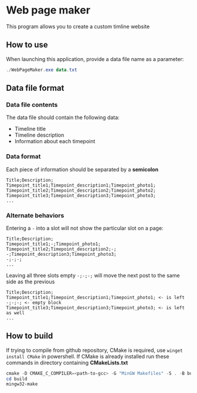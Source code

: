 # __Web page maker__
This program allows you to create a custom timline website
## __How to use__
When launching this application, provide a data file name as a parameter:
```powershell
./WebPageMaker.exe data.txt
```
## __Data file format__

### Data file contents ###
The data file should contain the following data:
- Timeline title
- Timeline description
- Information about each timepoint 

### Data format ###
Each piece of information should be separated by a **semicolon**
```
Title;Description;
Timepoint_title1;Timepoint_description1;Timepoint_photo1;
Timepoint_title2;Timepoint_description2;Timepoint_photo2;
Timepoint_title3;Timepoint_description3;Timepoint_photo3;
...
```

### __Alternate behaviors__ ###
Entering a `-` into a slot will not show the particular slot on a page:
```
Title;Description;
Timepoint_title1;-;Timepoint_photo1;
Timepoint_title2;Timepoint_description2;-;
-;Timepoint_description3;Timepoint_photo3;
-;-;-;
...
```

Leaving all three slots empty `-;-;-;` will move the next post to the same side as the previous
```
Title;Description;
Timepoint_title1;Timepoint_description1;Timepoint_photo1; <- is left
-;-;-; <- empty block
Timepoint_title3;Timepoint_description3;Timepoint_photo3; <- is left as well
...
```

## __How to build__
If trying to compile from github repository, CMake is required, use `winget install CMake` in powershell. 
If CMake is already installed run these commands in directory containing **CMakeLists.txt**
```powershell
cmake -D CMAKE_C_COMPILER=<path-to-gcc> -G "MinGW Makefiles" -S . -B build/
cd build
mingw32-make
```
